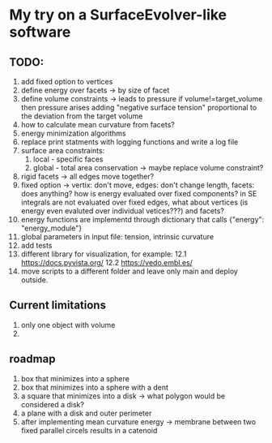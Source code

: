 # My try on a SurfaceEvolver-like software

## TODO:
1. add fixed option to vertices 
1. define energy over facets -> by size of facet
2. define volume constraints -> leads to pressure
    if volume!=target_volume then pressure arises
    adding "negative surface tension" proportional to the deviation from the
    target volume
3. how to calculate mean curvature from facets?
4. energy minimization algorithms
5. replace print statments with logging functions and write a log file
6. surface area constraints:
    1. local - specific faces
    2. global - total area conservation -> maybe replace volume constraint?
7. rigid facets -> all edges move together?
8. fixed option -> vertix: don't move, edges: don't change length, facets: does anything?
    how is energy evaluated over fixed components? in SE integrals are not
    evaluated over fixed edges, what about vertices (is energy even evaluted
    over individual vetices???) and facets?
9. energy functions are implementd through dictionary that calls {"energy":
   "energy_module"}
10. global parameters in input file: tension, intrinsic curvature
11. add tests
12. different library for visualization, for example:
    12.1 https://docs.pyvista.org/
    12.2 https://vedo.embl.es/
13. move scripts to a different folder and leave only main and deploy outside.

## Current limitations
1. only one object with volume
2.

## roadmap
1. box that minimizes into a sphere
2. box that minimizes into a sphere with a dent
3. a square that minimizes into a disk -> what polygon would be considered
   a disk?
4. a plane with a disk and outer perimeter
5. after implementing mean curvature energy -> membrane between two fixed parallel circels
   results in a catenoid 
